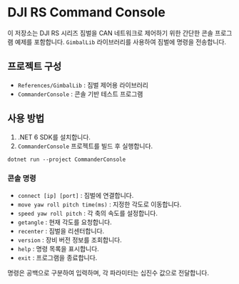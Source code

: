 # DJI RS Command Console

이 저장소는 DJI RS 시리즈 짐벌을 CAN 네트워크로 제어하기 위한 간단한 콘솔 프로그램 예제를 포함합니다. `GimbalLib` 라이브러리를 사용하여 짐벌에 명령을 전송합니다.

## 프로젝트 구성
- `References/GimbalLib` : 짐벌 제어용 라이브러리
- `CommanderConsole` : 콘솔 기반 테스트 프로그램

## 사용 방법
1. .NET 6 SDK를 설치합니다.
2. `CommanderConsole` 프로젝트를 빌드 후 실행합니다.

```
dotnet run --project CommanderConsole
```

### 콘솔 명령
- `connect [ip] [port]` : 짐벌에 연결합니다.
- `move yaw roll pitch time(ms)` : 지정한 각도로 이동합니다.
- `speed yaw roll pitch` : 각 축의 속도를 설정합니다.
- `getangle` : 현재 각도를 요청합니다.
- `recenter` : 짐벌을 리센터합니다.
- `version` : 장비 버전 정보를 조회합니다.
- `help` : 명령 목록을 표시합니다.
- `exit` : 프로그램을 종료합니다.

명령은 공백으로 구분하여 입력하며, 각 파라미터는 십진수 값으로 전달합니다.
